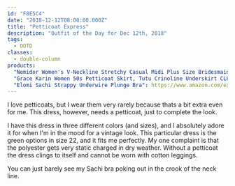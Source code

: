 ```yaml
---
id: "F8E5C4"
date: "2018-12-12T08:00:00.000Z"
title: "Petticoat Express"
description: "Outfit of the Day for Dec 12th, 2018"
tags:
  - OOTD
classes:
  - double-column
products:
  "Nemidor Women's V-Neckline Stretchy Casual Midi Plus Size Bridesmaid Dress": https://www.amazon.com/exec/obidos/ASIN/B01HUNEIGQ/curvyandtrans-20
  "Grace Karin Women 50s Petticoat Skirt, Tutu Crinoline Underskirt CL8922": https://www.amazon.com/exec/obidos/ASIN/B075VMWX7X/curvyandtrans-20
  "Elomi Sachi Strappy Underwire Plunge Bra": https://www.amazon.com/exec/obidos/ASIN/B071VSTZR9/curvyandtrans-20
---
```

I love petticoats, but I wear them very rarely because thats a bit extra even for me. This dress, however, needs a petticoat, just to complete the look.

I have this dress in three different colors (and sizes), and I absolutely adore it for when I'm in the mood for a vintage look. This particular dress is the green options in size 22, and it fits me perfectly. My one complaint is that the polyester gets very static charged in dry weather. Without a petticoat the dress clings to itself and cannot be worn with cotton leggings.

You can just barely see my Sachi bra poking out in the crook of the neck line.
